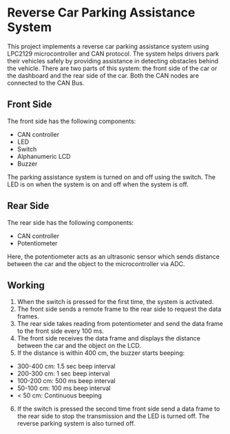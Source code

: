 # Reverse Car Parking Assistance System
This project implements a reverse car parking assistance system using LPC2129 microcontroller and CAN protocol. The system helps drivers park their vehicles safely by providing assistance in detecting obstacles behind the vehicle. There are two parts of this system: the front side of the car or the dashboard and the rear side of the car. Both the CAN nodes are connected to the CAN Bus.
## Front Side
 The front side has the following components:
 * CAN controller
 * LED
 * Switch
 * Alphanumeric LCD
 * Buzzer

The parking assistance system is turned on and off using the switch. The LED is on when the system is on and off when the system is off.
## Rear Side
The rear side has the following components: 
 * CAN controller
 * Potentiometer

Here, the potentiometer acts as an ultrasonic sensor which sends distance between the car and the object to the microcontroller via ADC.
## Working
1. When the switch is pressed for the first time, the system is activated.
2. The front side sends a remote frame to the rear side to request the data frames.
3. The rear side takes reading from potentiometer and send the data frame to the front side every 100 ms.
4. The front side receives the data frame and displays the distance between the car and the object on the LCD.
5. If the distance is within 400 cm, the buzzer starts beeping:
 * 300-400 cm: 1.5 sec beep interval
 * 200-300 cm: 1 sec beep interval
 * 100-200 cm: 500 ms beep interval
 * 50-100 cm: 100 ms beep interval
 * < 50 cm: Continuous beeping
6. If the switch is pressed the second time front side send a data frame to the rear side to stop the transmission and the LED is turned off. The reverse parking system is also turned off.
